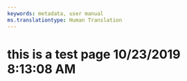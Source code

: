 ```yaml
---
keywords: metadata, user manual
ms.translationtype: Human Translation
---
```

# this is a test page 10/23/2019 8:13:08 AM